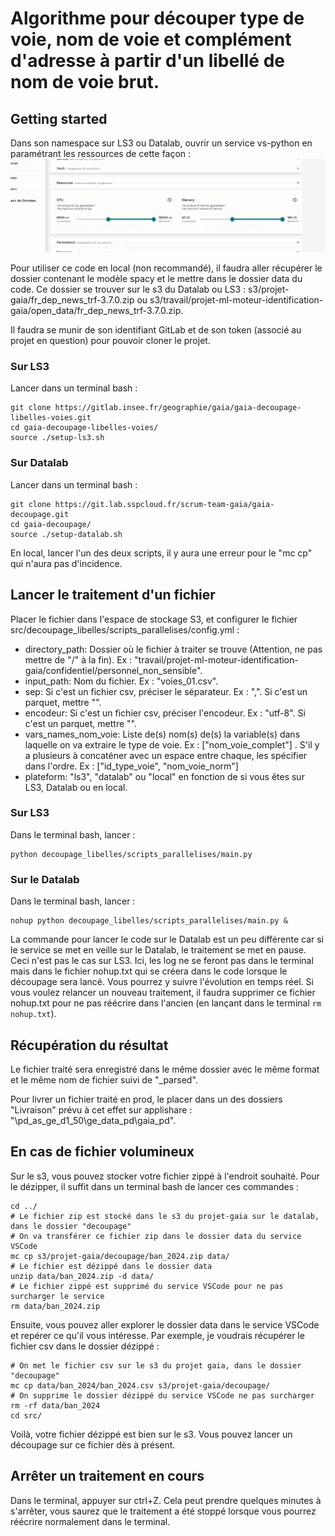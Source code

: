 # Algorithme pour découper type de voie, nom de voie et complément d'adresse à partir d'un libellé de nom de voie brut.

## Getting started

Dans son namespace sur LS3 ou Datalab, ouvrir un service vs-python en paramétrant les ressources de cette façon : 
![](data/parametrages_vs_code_decoupage_parallele.png "Paramétrages des ressources du service vscode")  

Pour utiliser ce code en local (non recommandé), il faudra aller récupérer le dossier contenant le modèle spacy et le mettre dans le dossier data du code. Ce dossier se trouver sur le s3 du Datalab ou LS3 : s3/projet-gaia/fr_dep_news_trf-3.7.0.zip ou s3/travail/projet-ml-moteur-identification-gaia/open_data/fr_dep_news_trf-3.7.0.zip.  

Il faudra se munir de son identifiant GitLab et de son token (associé au projet en question) pour pouvoir cloner le projet.  

### Sur LS3
Lancer dans un terminal bash : 
```{bash}
git clone https://gitlab.insee.fr/geographie/gaia/gaia-decoupage-libelles-voies.git
cd gaia-decoupage-libelles-voies/
source ./setup-ls3.sh
```

### Sur Datalab
Lancer dans un terminal bash : 
```{bash}
git clone https://git.lab.sspcloud.fr/scrum-team-gaia/gaia-decoupage.git
cd gaia-decoupage/
source ./setup-datalab.sh
```

En local, lancer l'un des deux scripts, il y aura une erreur pour le "mc cp" qui n'aura pas d'incidence.  

## Lancer le traitement d'un fichier

Placer le fichier dans l'espace de stockage S3, et configurer le fichier src/decoupage_libelles/scripts_parallelises/config.yml :  

- directory_path: Dossier où le fichier à traiter se trouve (Attention, ne pas mettre de "/" à la fin). Ex : "travail/projet-ml-moteur-identification-gaia/confidentiel/personnel_non_sensible".  
- input_path: Nom du fichier. Ex : "voies_01.csv".  
- sep: Si c'est un fichier csv, préciser le séparateur. Ex : ",". Si c'est un parquet, mettre "".  
- encodeur: Si c'est un fichier csv, préciser l'encodeur. Ex : "utf-8". Si c'est un parquet, mettre "".  
- vars_names_nom_voie: Liste de(s) nom(s) de(s) la variable(s) dans laquelle on va extraire le type de voie. Ex : ["nom_voie_complet"] . S'il y a plusieurs à concaténer avec un espace entre chaque, les spécifier dans l'ordre. Ex : ["id_type_voie", "nom_voie_norm"]
- plateform: "ls3", "datalab" ou "local" en fonction de si vous êtes sur LS3, Datalab ou en local.  

### Sur LS3

Dans le terminal bash, lancer :  
```{bash}
python decoupage_libelles/scripts_parallelises/main.py
```

### Sur le Datalab

Dans le terminal bash, lancer :  
```{bash}
nohup python decoupage_libelles/scripts_parallelises/main.py &
```

La commande pour lancer le code sur le Datalab est un peu différente car si le service se met en veille sur le Datalab, le traitement se met en pause. Ceci n'est pas le cas sur LS3. Ici, les log ne se feront pas dans le terminal mais dans le fichier nohup.txt qui se créera dans le code lorsque le découpage sera lancé. Vous pourrez y suivre l'évolution en temps réel. Si vous voulez relancer un nouveau traitement, il faudra supprimer ce fichier nohup.txt pour ne pas réécrire dans l'ancien (en lançant dans le terminal `rm nohup.txt`).

## Récupération du résultat 

Le fichier traité sera enregistré dans le même dossier avec le même format et le même nom de fichier suivi de "_parsed".  

Pour livrer un fichier traité en prod, le placer dans un des dossiers "Livraison" prévu à cet effet sur applishare : "\\pd_as_ge_d1_50\ge_data_pd\gaia_pd". 


## En cas de fichier volumineux

Sur le s3, vous pouvez stocker votre fichier zippé à l'endroit souhaité. Pour le dézipper, il suffit dans un terminal bash de lancer ces commandes :  

```
cd ../
# Le fichier zip est stocké dans le s3 du projet-gaia sur le datalab, dans le dossier "decoupage"
# On va transférer ce fichier zip dans le dossier data du service VSCode
mc cp s3/projet-gaia/decoupage/ban_2024.zip data/
# Le fichier est dézippé dans le dossier data
unzip data/ban_2024.zip -d data/
# Le fichier zippé est supprimé du service VSCode pour ne pas surcharger le service
rm data/ban_2024.zip
```

Ensuite, vous pouvez aller explorer le dossier data dans le service VSCode et repérer ce qu'il vous intéresse. Par exemple, je voudrais récupérer le fichier csv dans le dossier dézippé : 

```
# On met le fichier csv sur le s3 du projet gaia, dans le dossier "decoupage"
mc cp data/ban_2024/ban_2024.csv s3/projet-gaia/decoupage/
# On supprime le dossier dézippé du service VSCode ne pas surcharger
rm -rf data/ban_2024
cd src/
```

Voilà, votre fichier dézippé est bien sur le s3. Vous pouvez lancer un découpage sur ce fichier dès à présent.

## Arrêter un traitement en cours

Dans le terminal, appuyer sur ctrl+Z. Cela peut prendre quelques minutes à s'arrêter, vous saurez que le traitement a été stoppé lorsque vous pourrez réécrire normalement dans le terminal.
